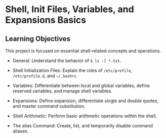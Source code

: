 # Shell, Init Files, Variables, and Expansions Basics

## Learning Objectives

This project is focused on essential shell-related concepts and operations.

- General: Understand the behavior of `$ ls -l *.txt`.

- Shell Initialization Files: Explain the roles of `/etc/profile`, `/etc/profile.d`, and `~/.bashrc`.

- Variables: Differentiate between local and global variables, define reserved variables, and manage shell variables.

- Expansions: Define expansion, differentiate single and double quotes, and master command substitution.

- Shell Arithmetic: Perform basic arithmetic operations within the shell.

- The alias Command: Create, list, and temporarily disable command aliases.
